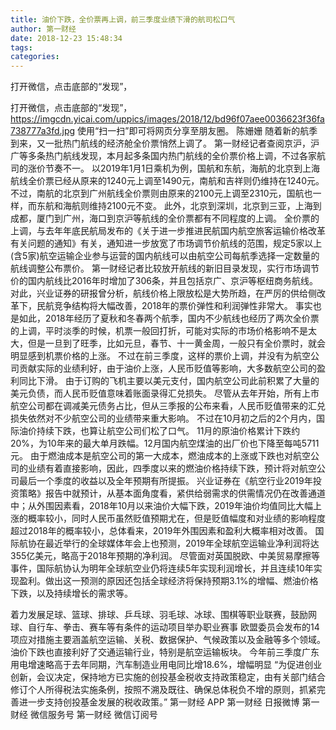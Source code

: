 ```yaml
---
title: 油价下跌，全价票再上调，前三季度业绩下滑的航司松口气
author: 第一财经
date: 2018-12-23 15:48:34
tags: 
categories: 
---
```

打开微信，点击底部的“发现”，
<!-- more -->
打开微信，点击底部的“发现”，
https://imgcdn.yicai.com/uppics/images/2018/12/bd96f07aee0036623f36fa738777a3fd.jpg
使用“扫一扫”即可将网页分享至朋友圈。
陈姗姗
随着新的航季到来，又一批热门航线的经济舱全价票悄然上调了。
第一财经记者查阅京沪，沪广等多条热门航线发现，本月起多条国内热门航线的全价票价格上调，不过各家航司的涨价节奏不一。
以2019年1月1日乘机为例，国航和东航，海航的北京到上海航线全价票已经从原来的1240元上调至1490元，南航和吉祥则仍维持在1240元。
不过，南航的北京到广州航线全价票则由原来的2100元上调至2310元，国航也一样，而东航和海航则维持2100元不变。
此外，北京到深圳，北京到三亚，上海到成都，厦门到广州，海口到京沪等航线的全价票都有不同程度的上调。
全价票的上调，与去年年底民航局发布的《关于进一步推进民航国内航空旅客运输价格改革有关问题的通知》有关，通知进一步放宽了市场调节价航线的范围，规定5家以上(含5家)航空运输企业参与运营的国内航线可以由航空公司每航季选择一定数量的航线调整公布票价。
第一财经记者比较放开航线的新旧目录发现，实行市场调节价的国内航线比2016年时增加了306条，并且包括京广、京沪等枢纽商务航线。
对此，兴业证券的研报曾分析，航线价格上限放松是大势所趋，在严厉的供给侧改革下，民航竞争结构将大幅改善，2018年的票价弹性和利润弹性非常大。
事实也是如此，2018年经历了夏秋和冬春两个航季，国内不少航线也经历了两次全价票的上调，平时淡季的时候，机票一般回打折，可能对实际的市场价格影响不是太大，但是一旦到了旺季，比如元旦，春节、十一黄金周，一般只有全价票时，就会明显感到机票价格的上涨。
不过在前三季度，这样的票价上调，并没有为航空公司贡献实际的业绩利好，由于油价上涨，人民币贬值等影响，大多数航空公司的盈利同比下滑。
由于订购的飞机主要以美元支付，国内航空公司此前积累了大量的美元负债，而人民币贬值意味着账面录得汇兑损失。
尽管从去年开始，所有上市航空公司都在调减美元债务占比，但从三季报的公布来看，人民币贬值带来的汇兑损失依然对不少航空公司的业绩带来重大影响。
不过在10月初之后的2个月内，国际油价持续下跌，也算让航空公司们松了口气。
11月的原油价格累计下跌约20%，为10年来的最大单月跌幅。12月国内航空煤油的出厂价也下降至每吨5711元。
由于燃油成本是航空公司的第一大成本，燃油成本的上涨或下跌也对航空公司的业绩有着直接影响，因此，四季度以来的燃油价格持续下跌，预计将对航空公司最后一个季度的收益以及全年预期有所提振。
兴业证券在《航空行业2019年投资策略》报告中就预计，从基本面角度看，紧供给弱需求的供需情况仍在改善通道中；从外围因素看，2018年10月以来油价大幅下跌，2019年油价均值同比大幅上涨的概率较小，同时人民币虽然贬值预期尤在，但是贬值幅度和对业绩的影响程度超过2018年的概率较小，总体看来，2019年外围因素和盈利大概率相对改善。
国际航协在最近举行的全球媒体年会上也预测，2019年全球航空运输业净利润将达355亿美元，略高于2018年预期的净利润。
尽管面对英国脱欧、中美贸易摩擦等事件，国际航协认为明年全球航空业仍将连续5年实现利润增长，并且连续10年实现盈利。做出这一预测的原因还包括全球经济将保持预期3.1%的增幅、燃油价格下跌，以及持续增长的需求等。
 
 
着力发展足球、篮球、排球、乒乓球、羽毛球、冰球、围棋等职业联赛，鼓励网球、自行车、拳击、赛车等有条件的运动项目举办职业赛事
欧盟委员会发布的14项应对措施主要涵盖航空运输、关税、数据保护、气候政策以及金融等多个领域。
油价下跌也直接利好了交通运输行业，特别是航空运输板块。
今年前三季度广东用电增速略高于去年同期，汽车制造业用电同比增18.6%，增幅明显
“为促进创业创新，会议决定，保持地方已实施的创投基金税收支持政策稳定，由有关部门结合修订个人所得税法实施条例，按照不溯及既往、确保总体税负不增的原则，抓紧完善进一步支持创投基金发展的税收政策。”
第一财经
APP
第一财经
日报微博
第一财经
微信服务号
第一财经
微信订阅号
